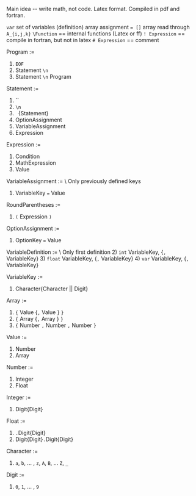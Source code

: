 Main idea -- write math, not code.
Latex format.
Compiled in pdf and fortran.

`var` set of variables (definition)
array assignment `= []`
array read through `A_{i,j,k}`
`\Function` == internal functions (Latex or ff)
`! Expression` == compile in fortran, but not in latex
`# Expression` == comment

Program :=
  1)  `EOF`
  2)  Statement `\n`
  3)  Statement `\n`
      Program

Statement :=
  1) ``
  2) `\n`
  3) ` `{Statement}
  4) OptionAssignment
  5) VariableAssignment
  6) Expression

Expression :=
  1) Condition
  2) MathExpression
  3) Value

VariableAssignment :=               \\ Only previously defined keys
  1) VariableKey `=` Value

RoundParentheses :=
  1) `(` Expression `)`

OptionAssignment :=
  1) OptionKey `=` Value

VariableDefinition :=               \\ Only first definition
  2) `int` VariableKey, {`,` VariableKey}
  3) `float` VariableKey, {`,` VariableKey}
  4) `var` VariableKey, {`,` VariableKey}

VariableKey :=
  1) Character{Character || Digit}

Array :=
  1) `{` Value {`,` Value } `}`
  2) `{` Array {`,` Array } `}`
  3) `{` Number `,` Number `,` Number `}`

Value :=
  1) Number
  2) Array

Number :=
  1) Integer
  2) Float

Integer :=
  1) Digit{Digit}

Float :=
  1) `.`Digit{Digit}
  3) Digit{Digit}`.`Digit{Digit}

Character :=
  1) `a`, `b`, ... , `z`, `A`, `B`, ... `Z`, `_`

Digit :=
  1) `0`, `1`, ... , `9`
